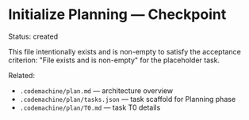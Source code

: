 # Initialize Planning — Checkpoint

Status: created

This file intentionally exists and is non-empty to satisfy the acceptance criterion: "File exists and is non-empty" for the placeholder task.

Related:
- `.codemachine/plan.md` — architecture overview
- `.codemachine/plan/tasks.json` — task scaffold for Planning phase
- `.codemachine/plan/T0.md` — task T0 details

